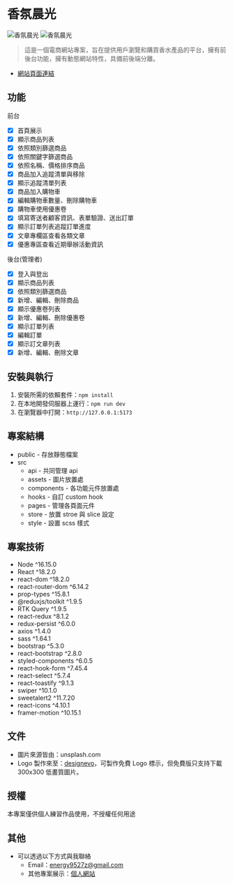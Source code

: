 # 香氛晨光

![香氛晨光](https://i.imgur.com/vr0SFdg.png)
![香氛晨光](https://i.imgur.com/IWqNHMq.png)

> 這是一個電商網站專案，旨在提供用戶瀏覽和購買香水產品的平台，擁有前後台功能，擁有動態網站特性，具備前後端分離。

-   [網站頁面連結](https://ben0588.github.io/react-fragrance-dawn/#/)

## 功能

前台

-   [x] 首頁展示
-   [x] 顯示商品列表
-   [x] 依照類別篩選商品
-   [x] 依照關鍵字篩選商品
-   [x] 依照名稱、價格排序商品
-   [x] 商品加入追蹤清單與移除
-   [x] 顯示追蹤清單列表
-   [x] 商品加入購物車
-   [x] 編輯購物車數量、刪除購物車
-   [x] 購物車使用優惠卷
-   [x] 填寫寄送者顧客資訊、表單驗證、送出訂單
-   [x] 顯示訂單列表追蹤訂單進度
-   [x] 文章專欄區查看各類文章
-   [x] 優惠專區查看近期舉辦活動資訊

後台(管理者)

-   [x] 登入與登出
-   [x] 顯示商品列表
-   [x] 依照類別篩選商品
-   [x] 新增、編輯、刪除商品
-   [x] 顯示優惠卷列表
-   [x] 新增、編輯、刪除優惠卷
-   [x] 顯示訂單列表
-   [x] 編輯訂單
-   [x] 顯示訂文章列表
-   [x] 新增、編輯、刪除文章

## 安裝與執行

1. 安裝所需的依賴套件：`npm install`
2. 在本地開發伺服器上運行：`npm run dev`
3. 在瀏覽器中打開：`http://127.0.0.1:5173`

## 專案結構

-   public - 存放靜態檔案
-   src
    -   api - 共同管理 api
    -   assets - 圖片放置處
    -   components - 各功能元件放置處
    -   hooks - 自訂 custom hook
    -   pages - 管理各頁面元件
    -   store - 放置 stroe 與 slice 設定
    -   style - 設置 scss 樣式

## 專案技術

-   Node ^16.15.0
-   React ^18.2.0
-   react-dom ^18.2.0
-   react-router-dom ^6.14.2
-   prop-types ^15.8.1
-   @reduxjs/toolkit ^1.9.5
-   RTK Query ^1.9.5
-   react-redux ^8.1.2
-   redux-persist ^6.0.0
-   axios ^1.4.0
-   sass ^1.64.1
-   bootstrap ^5.3.0
-   react-bootstrap ^2.8.0
-   styled-components ^6.0.5
-   react-hook-form ^7.45.4
-   react-select ^5.7.4
-   react-toastify ^9.1.3
-   swiper ^10.1.0
-   sweetalert2 ^11.7.20
-   react-icons ^4.10.1
-   framer-motion ^10.15.1

## 文件

-   圖片來源皆由：unsplash.com
-   Logo 製作來至：[designevo](https://www.designevo.com/tw/)，可製作免費 Logo 標示，但免費版只支持下載 300x300 低畫質圖片。

## 授權

本專案僅供個人練習作品使用，不授權任何用途

## 其他

-   可以透過以下方式與我聯絡
    -   Email：energy9527z@gmail.com
    -   其他專案展示：[個人網站](https://ben0588.github.io/PersonalWebsite/#/)
